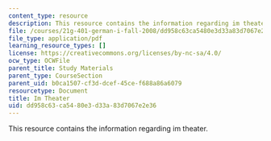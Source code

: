 ```yaml
---
content_type: resource
description: This resource contains the information regarding im theater.
file: /courses/21g-401-german-i-fall-2008/dd958c63ca5480e3d33a83d7067e2e36_MIT21G_401F08_theater.pdf
file_type: application/pdf
learning_resource_types: []
license: https://creativecommons.org/licenses/by-nc-sa/4.0/
ocw_type: OCWFile
parent_title: Study Materials
parent_type: CourseSection
parent_uid: b0ca1507-cf3d-dcef-45ce-f688a86a6079
resourcetype: Document
title: Im Theater
uid: dd958c63-ca54-80e3-d33a-83d7067e2e36
---
```

This resource contains the information regarding im theater.